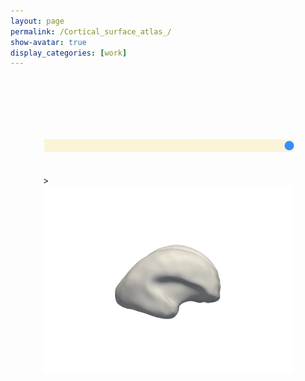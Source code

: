 ```yaml
---
layout: page
permalink: /Cortical_surface_atlas_/
show-avatar: true
display_categories: [work]
---
```


<html>
<style> 
.rangeslider {
  width: 400px;
  margin: 0 auto;
}
.myslider {
  -webkit-appearance: none;
  background: #FCF3CF;
  width: 100%;
  height: 20px;
  opacity: 0.8;
  margin-top: 100px;
}
 .slider::-webkit-slider-thumb {
  -webkit-appearance: none;
  appearance: none;
  width: 23px;
  height: 24px;
  border: 0;
  cursor: pointer;
}
.slider::-moz-range-thumb {
  width: 23px;
  height: 25px;
  border: 0;
  cursor: pointer;
} 
.myslider:hover {
  opacity: 1;
}
.image {
  position: relative;
  width: 400px;
  margin: 0 auto;
}
.image>img {
  position: absolute;
  display: none;
}
.image>img.visible,
.image>img:first-child {
  display: block;
}
.sliderOutput>div {
  margin: 5px;
  width: 120px;
  display: inline-block;
  vertical-align: top;
  text-align: center;
}
.sliderOutput h6,
.sliderOutput p {
  margin: 5px;
}
</style> 
<body>
<div class="rangeslider">
    <input type="range" min="1" max="3" value="3" class="myslider" id="sliderRange">
</div>

<br>
<br>
<div class="image mt-3 mb-3" id="sliderImages">>
    <img src="/assets/atlas/inner_cortical_surface/GeodesicRegression__GeodesicFlow__img__component_0__tp_0__age_20.00_smooth_300_.png">
    <img src="/assets/atlas/inner_cortical_surface/GeodesicRegression__GeodesicFlow__img__component_0__tp_0__age_20.10_smooth_300_.png">
    <img src="/assets/atlas/inner_cortical_surface/GeodesicRegression__GeodesicFlow__img__component_0__tp_0__age_25.20_smooth_300_.png">
</div>

<script> 
  var fs = require('fs');
var files = fs.readdirSync('/assets/atlas/inner_cortical_surface/');
  document.getElementById("demo").innerHTML = files; 
  document.write(files);

//var list = function(files) {
  //for (var prop in files) {
    //document.write(prop);
    //document.getElementById('aaron-family').innerHTML += '<li>' + prop + '</li>';
  //}};

window.addEventListener('load', function() {

  var rangeslider = document.getElementById("sliderRange");
  var images = document.getElementById("sliderImages");

  rangeslider.addEventListener('input', function() {
    for (var i = 0; i < images.children.length; i++) {
      images.children[i].style.display = 'none';
    }
    i = Number(this.value) - 1;
    images.children[i].style.display = 'block';
  });

});
      
</script> 
<br>
<br>
<br>
</body>
</html>


